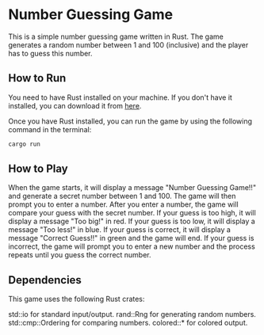 # Number Guessing Game

This is a simple number guessing game written in Rust. The game generates a random number between 1 and 100 (inclusive) and the player has to guess this number.

## How to Run

You need to have Rust installed on your machine. If you don't have it installed, you can download it from [here](https://www.rust-lang.org/tools/install).

Once you have Rust installed, you can run the game by using the following command in the terminal:

```bash
cargo run
```

## How to Play

When the game starts, it will display a message "Number Guessing Game!!" and generate a secret number between 1 and 100.
The game will then prompt you to enter a number.
After you enter a number, the game will compare your guess with the secret number.
If your guess is too high, it will display a message "Too big!" in red.
If your guess is too low, it will display a message "Too less!" in blue.
If your guess is correct, it will display a message "Correct Guess!!" in green and the game will end.
If your guess is incorrect, the game will prompt you to enter a new number and the process repeats until you guess the correct number.

## Dependencies

This game uses the following Rust crates:

std::io for standard input/output.
rand::Rng for generating random numbers.
std::cmp::Ordering for comparing numbers.
colored::* for colored output.
